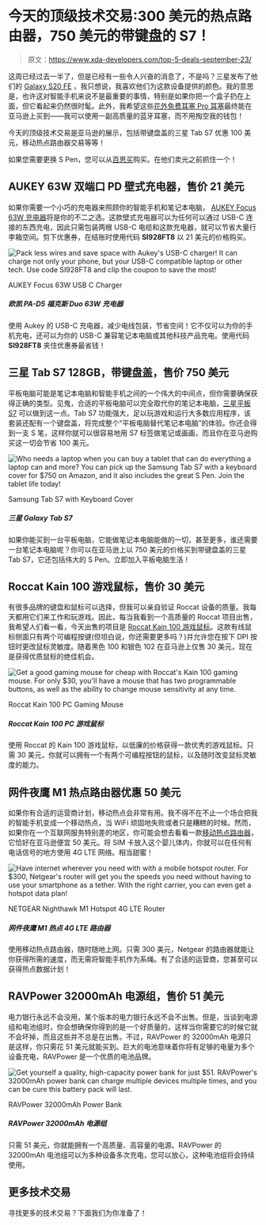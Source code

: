 # 今天的顶级技术交易:300 美元的热点路由器，750 美元的带键盘的 S7！

> 原文：<https://www.xda-developers.com/top-5-deals-september-23/>

这周已经过去一半了，但是已经有一些令人兴奋的消息了，不是吗？三星发布了他们的 [Galaxy S20 FE](https://www.xda-developers.com/samsung-galaxy-s20-fe-launch/) ，我只想说，我喜欢他们为这款设备提供的颜色。我的意思是，也许这对智能手机来说不是最重要的事情，特别是如果你把一个盒子扔在上面，但它看起来仍然很时髦。此外，我希望这些[花外免费耳塞 Pro 耳塞](https://www.xda-developers.com/huawei-freebuds-pro-review/)最终能在亚马逊上买到——我可以使用一副高质量的蓝牙耳塞，而不用掏空我的钱包！

今天的顶级技术交易是亚马逊的展示，包括带键盘盖的三星 Tab S7 优惠 100 美元，移动热点路由器交易等等！

如果您需要更换 S Pen，您可以从[百思买](https://shop-links.co/link/?exclusive=1&publisher_slug=xda&article_name=Today%27s+Top+Tech+Deals%3A+%2450+off+Netgear%27s+Hotspot+Router%2C+%24100+Off+Tab+S7+with+Keyboard%2C+and+More%21&article_url=https%3A%2F%2Fwww.xda-developers.com%2Ftop-5-deals-september-23%2F&u1=UUxdaUeUpU29953&url=https%3A%2F%2Fwww.bestbuy.com%2Fsite%2Fsamsung-stylus-black%2F6378026.p%3FskuId%3D6378026)购买。在他们卖光之前抓住一个！

## AUKEY 63W 双端口 PD 壁式充电器，售价 21 美元

如果你需要一个小巧的充电器来照顾你的智能手机和笔记本电脑， [AUKEY Focus 63W 充电器](https://www.amazon.com/dp/B07W8M7T5W?tag=xda-231lf2o-20&ascsubtag=UUxdaUeUpU29953&asc_refurl=https%3A%2F%2Fwww.xda-developers.com%2Ftop-5-deals-september-23%2F&asc_campaign=Short-Term)将是你的不二之选。这款壁式充电器可以为任何可以通过 USB-C 连接的东西充电，因此只需包装两根 USB-C 电缆和这款充电器，就可以节省大量行李箱空间。剪下优惠券，在结账时使用代码 **SI928FT8** 以 21 美元的价格购买。

 <picture>![Pack less wires and save space with Aukey's USB-C charger! It can charge not only your phone, but your USB-C compatible laptop or other tech. Use code <strong>SI928FT8</strong> and clip the coupon to save the most!](img/03383c3060113b048031336b556730fb.png)</picture> 

AUKEY Focus 63W USB C Charger

##### 欧凯 PA-D5 福克斯 Duo 63W 充电器

使用 Aukey 的 USB-C 充电器，减少电线包装，节省空间！它不仅可以为你的手机充电，还可以为你的 USB-C 兼容笔记本电脑或其他科技产品充电。使用代码 **SI928FT8** 夹住优惠券最省钱！

## 三星 Tab S7 128GB，带键盘盖，售价 750 美元

平板电脑可能是笔记本电脑和智能手机之间的一个伟大的中间点，但你需要确保获得正确的类型。见鬼，合适的平板电脑可以完全取代你的笔记本电脑，[三星平板 S7](https://www.amazon.com/dp/B08HBRFQTW?tag=xda-231lf2o-20&ascsubtag=UUxdaUeUpU29953&asc_refurl=https%3A%2F%2Fwww.xda-developers.com%2Ftop-5-deals-september-23%2F&asc_campaign=Short-Term) 可以做到这一点。Tab S7 功能强大，足以玩游戏和运行大多数应用程序，该套装还配有一个键盘盖，将完成整个“平板电脑替代笔记本电脑”的体验。你还会得到一支 S 笔，这样你就可以很容易地用 S7 标签做笔记或画画，而且你在亚马逊购买这一切会节省 100 美元。

 <picture>![Who needs a laptop when you can buy a tablet that can do everything a laptop can and more? You can pick up the Samsung Tab S7 with a keyboard cover for $750 on Amazon, and it also includes the great S Pen. Join the tablet life today!](img/6fd80db029781356e9d846c6c8a01d2f.png)</picture> 

Samsung Tab S7 with Keyboard Cover

##### 三星 Galaxy Tab S7

如果你能买到一台平板电脑，它能做笔记本电脑能做的一切，甚至更多，谁还需要一台笔记本电脑呢？你可以在亚马逊上以 750 美元的价格买到带键盘盖的三星 Tab S7，它还包括伟大的 S Pen。立即加入平板电脑生活！

## Roccat Kain 100 游戏鼠标，售价 30 美元

有很多品牌的键盘和鼠标可以选择，但我可以亲自验证 Roccat 设备的质量。我每天都用它们来工作和玩游戏。因此，每当我看到一个高质量的 Roccat 项目出售，我希望人们看一看，今天出售的项目是 [Roccat Kain 100 游戏鼠标](https://www.amazon.com/dp/B07STKXL6G?tag=xda-231lf2o-20&ascsubtag=UUxdaUeUpU29953&asc_refurl=https%3A%2F%2Fwww.xda-developers.com%2Ftop-5-deals-september-23%2F&asc_campaign=Short-Term)。这款有线鼠标侧面只有两个可编程按键(但坦白说，你还需要更多吗？)并允许您在按下 DPI 按钮时更改鼠标灵敏度。随着黑色 100 和银色 102 在亚马逊上仅售 30 美元，现在是获得优质鼠标的绝佳机会。

 <picture>![Get a good gaming mouse for cheap with Roccat's Kain 100 gaming mouse. For only $30, you'll have a mouse that has two programmable buttons, as well as the ability to change mouse sensitivity at any time.](img/e7fb4f282fe898e1649282c222774529.png)</picture> 

Roccat Kain 100 PC Gaming Mouse

##### Roccat Kain 100 PC 游戏鼠标

使用 Roccat 的 Kain 100 游戏鼠标，以低廉的价格获得一款优秀的游戏鼠标。只需 30 美元，你就可以拥有一个有两个可编程按钮的鼠标，以及随时改变鼠标灵敏度的能力。

## 网件夜鹰 M1 热点路由器优惠 50 美元

如果你有合适的运营商计划，移动热点会非常有用。我不得不在不止一个场合把我的智能手机变成一个移动热点，当 WiFi 顽固地失败或者只是糟糕的时候。然而，如果你在一个互联网服务特别差的地区，你可能会想去看看一款[移动热点路由器](https://www.amazon.com/Netgear-Nighthawk-MR1100-GSM-Unlocked/dp/B07G5KWZ3H?tag=xda-231lf2o-20&ascsubtag=UUxdaUeUpU29953&asc_refurl=https%3A%2F%2Fwww.xda-developers.com%2Ftop-5-deals-september-23%2F&asc_campaign=Short-Term)，它恰好在亚马逊便宜 50 美元。将 SIM 卡放入这个婴儿体内，你就可以在任何有电话信号的地方使用 4G LTE 网络。相当甜蜜！

 <picture>![Have internet wherever you need with with a mobile hotspot router. For $300, Netgear's router will get you the speeds you need without having to use your smartphone as a tether. With the right carrier, you can even get a hotspot data plan!](img/22431d98dc73e2d5bfa0d5195cc44057.png)</picture> 

NETGEAR Nighthawk M1 Hotspot 4G LTE Router

##### 网件夜鹰 M1 热点 4G LTE 路由器

使用移动热点路由器，随时随地上网。只需 300 美元，Netgear 的路由器就能让你获得所需的速度，而无需将智能手机作为系绳。有了合适的运营商，您甚至可以获得热点数据计划！

## RAVPower 32000mAh 电源组，售价 51 美元

电力银行永远不会没用，某个版本的电力银行永远不会不出售。但是，当谈到电源组和电池组时，你会想确保你得到的是一个好质量的，这样当你需要它的时候它就不会坏掉，而且这些并不总是在出售。不过，RAVPower 的 32000mAh 电源只是这样，你只需花 51 美元就能买到。巨大的电池意味着你将有足够的电量为多个设备充电，RAVPower 是一个优质的电池品牌。

 <picture>![Get yourself a quality, high-capacity power bank for just $51\. RAVPower's 32000mAh power bank can charge multiple devices multiple times, and you can be cure this battery pack will last.](img/27482e072f23c635f5ac15883b0b09d3.png)</picture> 

RAVPower 32000mAh Power Bank

##### RAVPower 32000mAh 电源组

只需 51 美元，你就能拥有一个高质量、高容量的电源。RAVPower 的 32000mAh 电池组可以为多种设备多次充电，您可以放心，这种电池组将会持续使用。

## 更多技术交易

寻找更多的技术交易？下面我们为你准备了！